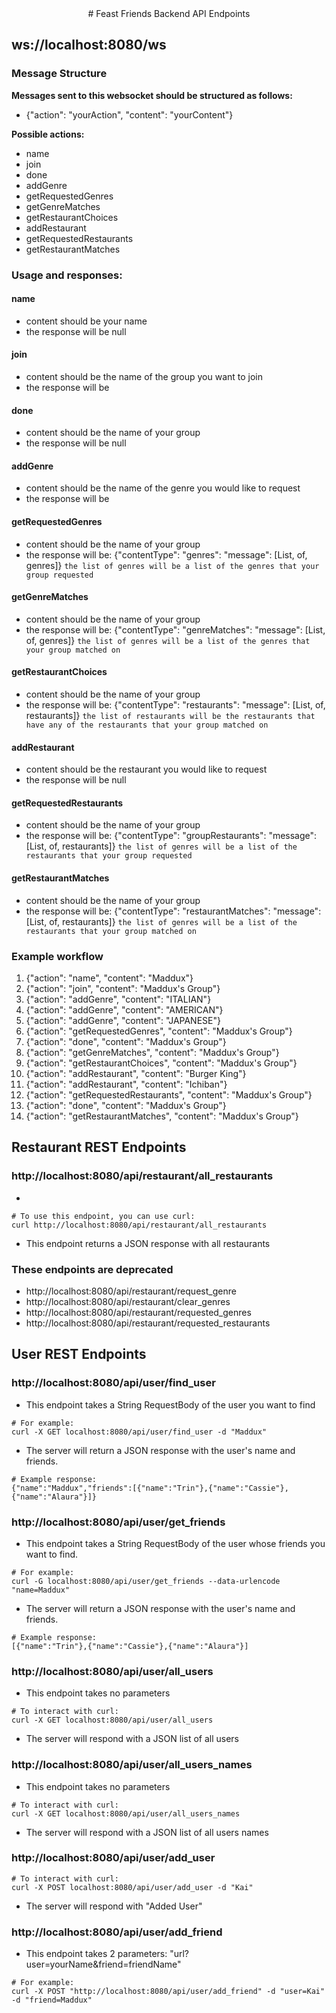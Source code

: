 <div align="center">
# Feast Friends Backend API Endpoints
</div>

## ws://localhost:8080/ws

### Message Structure
**Messages sent to this websocket should be structured as follows:**
- {"action": "yourAction", "content": "yourContent"}

**Possible actions:**
- name
- join
- done
- addGenre
- getRequestedGenres
- getGenreMatches
- getRestaurantChoices
- addRestaurant
- getRequestedRestaurants
- getRestaurantMatches

### Usage and responses:

#### name
- content should be your name
- the response will be null

#### join
- content should be the name of the group you want to join
- the response will be 

#### done
- content should be the name of your group
- the response will be null 

#### addGenre
- content should be the name of the genre you would like to request 
- the response will be 

#### getRequestedGenres
- content should be the name of your group 
- the response will be: {"contentType": "genres": "message": [List, of, genres]} 
`the list of genres will be a list of the genres that your group requested`

#### getGenreMatches
- content should be the name of your group
- the response will be: {"contentType": "genreMatches": "message": [List, of, genres]} 
`the list of genres will be a list of the genres that your group matched on`

#### getRestaurantChoices
- content should be the name of your group
- the response will be: {"contentType": "restaurants": "message": [List, of, restaurants]} 
`the list of restaurants will be the restaurants that have any of the restaurants that your group matched on`

#### addRestaurant
- content should be the restaurant you would like to request
- the response will be null

#### getRequestedRestaurants
- content should be the name of your group 
- the response will be: {"contentType": "groupRestaurants": "message": [List, of, restaurants]} 
`the list of genres will be a list of the restaurants that your group requested`

#### getRestaurantMatches
- content should be the name of your group
- the response will be: {"contentType": "restaurantMatches": "message": [List, of, restaurants]} 
`the list of genres will be a list of the restaurants that your group matched on`

### Example workflow
1. {"action": "name", "content": "Maddux"}
2. {"action": "join", "content": "Maddux's Group"}
3. {"action": "addGenre", "content": "ITALIAN"}
4. {"action": "addGenre", "content": "AMERICAN"}
5. {"action": "addGenre", "content": "JAPANESE"}
6. {"action": "getRequestedGenres", "content": "Maddux's Group"}
7. {"action": "done", "content": "Maddux's Group"}
8. {"action": "getGenreMatches", "content": "Maddux's Group"}
9. {"action": "getRestaurantChoices", "content": "Maddux's Group"}
10. {"action": "addRestaurant", "content": "Burger King"}
11. {"action": "addRestaurant", "content": "Ichiban"}
12. {"action": "getRequestedRestaurants", "content": "Maddux's Group"}
13. {"action": "done", "content": "Maddux's Group"}
14. {"action": "getRestaurantMatches", "content": "Maddux's Group"}

## Restaurant REST Endpoints 

### http://localhost:8080/api/restaurant/all_restaurants
- 
``` 
# To use this endpoint, you can use curl:
curl http://localhost:8080/api/restaurant/all_restaurants
```
- This endpoint returns a JSON response with all restaurants

### These endpoints are deprecated
- http://localhost:8080/api/restaurant/request_genre
- http://localhost:8080/api/restaurant/clear_genres
- http://localhost:8080/api/restaurant/requested_genres
- http://localhost:8080/api/restaurant/requested_restaurants


## User REST Endpoints 

### http://localhost:8080/api/user/find_user
- This endpoint takes a String RequestBody of the user you want to find
``` 
# For example:
curl -X GET localhost:8080/api/user/find_user -d "Maddux"
```
- The server will return a JSON response with the user's name and friends.
``` 
# Example response:
{"name":"Maddux","friends":[{"name":"Trin"},{"name":"Cassie"},{"name":"Alaura"}]}
```

### http://localhost:8080/api/user/get_friends
- This endpoint takes a String RequestBody of the user whose friends you want to find.
``` 
# For example:
curl -G localhost:8080/api/user/get_friends --data-urlencode "name=Maddux"
```
- The server will return a JSON response with the user's name and friends.
``` 
# Example response:
[{"name":"Trin"},{"name":"Cassie"},{"name":"Alaura"}]
```

### http://localhost:8080/api/user/all_users
- This endpoint takes no parameters
``` 
# To interact with curl:
curl -X GET localhost:8080/api/user/all_users
```
- The server will respond with a JSON list of all users

### http://localhost:8080/api/user/all_users_names
- This endpoint takes no parameters
```
# To interact with curl:
curl -X GET localhost:8080/api/user/all_users_names
```
- The server will respond with a JSON list of all users names

### http://localhost:8080/api/user/add_user
```
# To interact with curl:
curl -X POST localhost:8080/api/user/add_user -d "Kai"
```
- The server will respond with "Added User"

### http://localhost:8080/api/user/add_friend
- This endpoint takes 2 parameters: "url?user=yourName&friend=friendName"
``` 
# For example:
curl -X POST "http://localhost:8080/api/user/add_friend" -d "user=Kai" -d "friend=Maddux"
```
